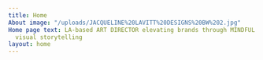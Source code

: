 ```yaml
---
title: Home
About image: "/uploads/JACQUELINE%20LAVITT%20DESIGNS%20BW%202.jpg"
Home page text: LA-based ART DIRECTOR elevating brands through MINDFUL and IMPACTFUL
  visual storytelling
layout: home
---
```


